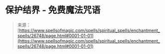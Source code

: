 <!--yml

category: 未分类

date: 2024-06-12 19:15:10

-->

# 保护结界 - 免费魔法咒语

> 来源：[https://www.spellsofmagic.com/spells/spiritual_spells/enchantment_spells/26748/page.html#0001-01-01](https://www.spellsofmagic.com/spells/spiritual_spells/enchantment_spells/26748/page.html#0001-01-01)
